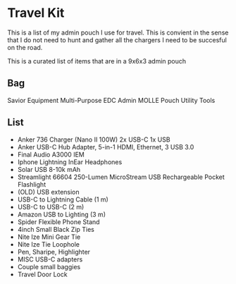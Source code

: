 # Travel Kit

This is a list of my admin pouch I use for travel. This is convient in the sense that I do not need to hunt and gather all the chargers I need to be succesful on the road. 

This is a curated list of items that are in a 9x6x3 admin pouch

## Bag 

Savior Equipment Multi-Purpose EDC Admin MOLLE Pouch Utility Tools 

## List 

- Anker 736 Charger (Nano II 100W) 2x USB-C 1x USB 
- Anker USB-C Hub Adapter, 5-in-1 HDMI, Ethernet, 3 USB 3.0 
- Final Audio A3000 IEM 
- Iphone Lightning InEar Headphones
- Solar USB 8-10k mAh 
- Streamlight 66604 250-Lumen MicroStream USB Rechargeable Pocket Flashlight
- (OLD) USB extension 
- USB-C to Lightning Cable (1 m)
- USB-C to USB-C (2 m)
- Amazon USB to Lighting (3 m)
- Spider Flexible Phone Stand
- 4inch Small Black Zip Ties
- Nite Ize Mini Gear Tie
- Nite Ize Tie Loophole
- Pen, Sharipe, Highlighter 
- MISC USB-C adapters
- Couple small baggies 
- Travel Door Lock 